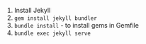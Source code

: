1. Install Jekyll
2. `gem install jekyll bundler`
3. `bundle install` - to install gems in Gemfile
4. `bundle exec jekyll serve`